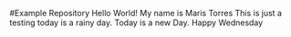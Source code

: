 #Example Repository
Hello World! My name is Maris Torres
This is just a testing 
today is a rainy day.
Today is a new Day. Happy Wednesday 